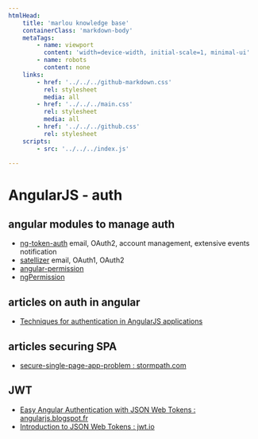```yaml
---
htmlHead:
    title: 'marlou knowledge base' 
    containerClass: 'markdown-body'
    metaTags:
        - name: viewport
          content: 'width=device-width, initial-scale=1, minimal-ui'
        - name: robots
          content: none
    links:
        - href: '../../../github-markdown.css'
          rel: stylesheet
          media: all
        - href: '../../../main.css'
          rel: stylesheet
          media: all
        - href: '../../../github.css'
          rel: stylesheet
    scripts:
        - src: '../../../index.js'

---
```


# AngularJS - auth

## angular modules to manage auth

- [ng-token-auth](https://github.com/lynndylanhurley/ng-token-auth) email, OAuth2, account management, extensive events notification
- [satellizer](https://github.com/sahat/satellizer) email, OAuth1, OAuth2
- [angular-permission](https://github.com/Narzerus/angular-permission)
- [ngPermission](https://github.com/tushariscoolster/ngPermission)

## articles on auth in angular

- [Techniques for authentication in AngularJS applications](https://medium.com/opinionated-angularjs/techniques-for-authentication-in-angularjs-applications-7bbf0346acec#.c7cabdkly)

## articles securing SPA

- [secure-single-page-app-problem : stormpath.com](https://stormpath.com/blog/secure-single-page-app-problem)

## JWT

- [Easy Angular Authentication with JSON Web Tokens : angularjs.blogspot.fr](http://angularjs.blogspot.fr/2016/11/easy-angular-authentication-with-json.html)
- [Introduction to JSON Web Tokens : jwt.io](https://jwt.io/introduction/)
